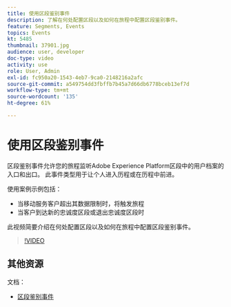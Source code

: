 ```yaml
---
title: 使用区段鉴别事件
description: 了解在何处配置区段以及如何在旅程中配置区段鉴别事件。
feature: Segments, Events
topics: Events
kt: 5485
thumbnail: 37901.jpg
audience: user, developer
doc-type: video
activity: use
role: User, Admin
exl-id: fc950a20-1543-4eb7-9ca0-2148216a2afc
source-git-commit: a549754dd3fbffb7b45a7d66db6778bceb13ef7d
workflow-type: tm+mt
source-wordcount: '135'
ht-degree: 61%

---
```


# 使用区段鉴别事件

区段鉴别事件允许您的旅程监听Adobe Experience Platform区段中的用户档案的入口和出口。 此事件类型用于让个人进入历程或在历程中前进。

使用案例示例包括：

* 当移动服务客户超出其数据限制时，将触发旅程
* 当客户到达新的忠诚度区段或退出忠诚度区段时

此视频简要介绍在何处配置区段以及如何在旅程中配置区段鉴别事件。

>[!VIDEO](https://video.tv.adobe.com/v/37901?quality=12)

## 其他资源

文档：

* [区段鉴别事件](https://docs.adobe.com/content/help/zh-Hans/journeys/using/building-journeys/about-journey-building/events-activities/segment-qualification-events.html)
